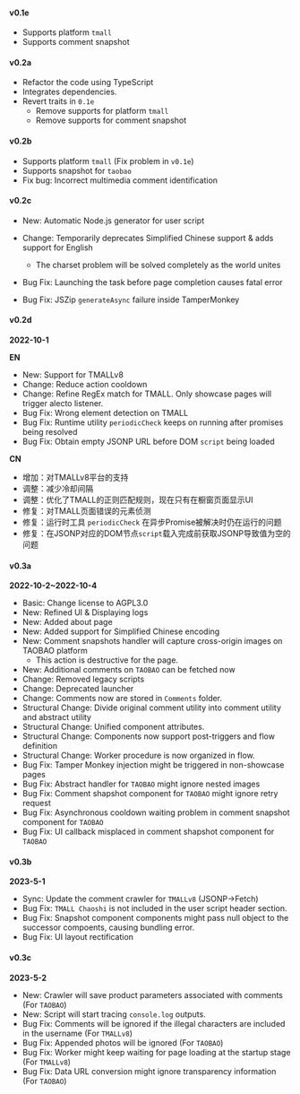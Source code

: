 #### v0.1e

- Supports platform `tmall`
- Supports comment snapshot





#### v0.2a

- Refactor the code using TypeScript
- Integrates dependencies.
- Revert traits in `0.1e`
  - Remove supports for platform `tmall`
  - Remove supports for comment snapshot





#### v0.2b

- Supports platform `tmall` (Fix problem in `v0.1e`)
- Supports snapshot for `taobao`
- Fix bug: Incorrect multimedia comment identification





#### v0.2c

- New: Automatic Node.js generator for user script

- Change: Temporarily deprecates Simplified Chinese support & adds support for English

  - The charset problem will be solved completely as the world unites

- Bug Fix: Launching the task before page completion causes fatal error

- Bug Fix: JSZip `generateAsync` failure inside TamperMonkey

  

#### v0.2d

**2022-10-1**

**EN**

- New: Support for TMALLv8
- Change: Reduce action cooldown
- Change: Refine RegEx match for TMALL. Only showcase pages will trigger alecto listener.
- Bug Fix: Wrong element detection on TMALL
- Bug Fix: Runtime utility `periodicCheck` keeps on running after promises being resolved
- Bug Fix: Obtain empty JSONP URL before DOM `script` being loaded



**CN**

- 增加：对TMALLv8平台的支持
- 调整：减少冷却间隔
- 调整：优化了TMALL的正则匹配规则，现在只有在橱窗页面显示UI
- 修复：对TMALL页面错误的元素侦测
- 修复：运行时工具 `periodicCheck` 在异步Promise被解决时仍在运行的问题
- 修复：在JSONP对应的DOM节点`script`载入完成前获取JSONP导致值为空的问题



#### v0.3a

**2022-10-2~2022-10-4** 

- Basic: Change license to AGPL3.0
- New: Refined UI & Displaying logs
- New: Added about page
- New: Added support for Simplified Chinese encoding
- New: Comment snapshots handler will capture cross-origin images on TAOBAO platform
  - This action is destructive for the page.
- New: Additional comments on `TAOBAO` can be fetched now
- Change: Removed legacy scripts 
- Change: Deprecated launcher
- Change: Comments now are stored in `Comments` folder.
- Structural Change: Divide original comment utility into comment utility and abstract utility
- Structural Change: Unified component attributes.
- Structural Change: Components now support post-triggers and flow definition
- Structural Change: Worker procedure is now organized in flow.
- Bug Fix: Tamper Monkey injection might be triggered in non-showcase pages
- Bug Fix: Abstract handler for `TAOBAO` might ignore nested images
- Bug Fix: Comment shapshot component for `TAOBAO` might ignore retry request
- Bug Fix: Asynchronous cooldown waiting problem in comment snapshot component for `TAOBAO`
- Bug Fix: UI callback misplaced in comment shapshot component for `TAOBAO`

#### v0.3b

**2023-5-1** 

- Sync: Update the comment crawler for `TMALLv8` (JSONP->Fetch) 
- Bug Fix: `TMALL Chaoshi` is not included in the user script header section.
- Bug Fix: Snapshot component components might pass null object to the successor compoents, causing bundling error.
- Bug Fix: UI layout rectification

#### v0.3c

**2023-5-2** 

- New: Crawler will save product parameters associated with comments (For `TAOBAO`)
- New: Script will start tracing `console.log` outputs.
- Bug Fix: Comments will be ignored if the illegal characters are included in the username (For `TMALLv8`)
- Bug Fix: Appended photos will be ignored (For `TAOBAO`)
- Bug Fix: Worker might keep waiting for page loading at the startup stage (For `TMALLv8`)
- Bug Fix: Data URL conversion might ignore transparency information (For `TAOBAO`)